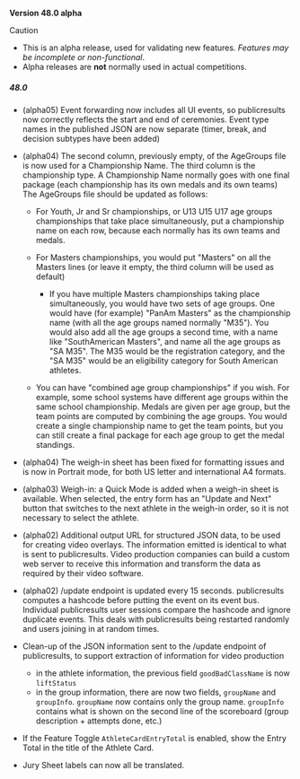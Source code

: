 **Version 48.0 alpha**

> [!CAUTION]
>
> - This is an alpha release, used for validating new features.  *Features may be incomplete or non-functional*.  
> - Alpha releases are **not** normally used in actual competitions.

##### 48.0

- (alpha05) Event forwarding now includes all UI events, so publicresults now correctly reflects the start and end of ceremonies.  Event type names in the published JSON are now separate (timer, break, and decision subtypes have been added)
  
- (alpha04) The second column, previously empty, of the AgeGroups file is now used for a Championship Name. The third column is the championship type.  A Championship Name normally goes with one final package (each championship has its own medals and its own teams)
  The AgeGroups file should be updated as follows:
  - For Youth, Jr and Sr championships, or U13 U15 U17 age groups championships that take place simultaneously, put a championship name on each row, because each normally has its own teams and medals.

  - For Masters championships, you would put "Masters" on all the Masters lines (or leave it empty, the third column will be used as default)
    - If you have multiple Masters championships taking place simultaneously, you would have two sets of age groups. One would have (for example) "PanAm Masters" as the championship name (with all the age groups named normally "M35").  You would also add all the age groups a second time, with a name like "SouthAmerican Masters", and name all the age groups as "SA M35".  The M35 would be the registration category, and the "SA M35" would be an eligibility category for South American athletes.

  - You can have "combined age group championships" if you wish.  For example, some school systems have different age groups within the same school championship. Medals are given per age group, but the team points are computed by combining the age groups.  You would create a single championship name to get the team points, but you can still create a final package for each age group to get the medal standings.

- (alpha04) The weigh-in sheet has been fixed for formatting issues and is now in Portrait mode, for both US letter and international A4 formats.
- (alpha03) Weigh-in: a Quick Mode is added when a weigh-in sheet is available.  When selected, the entry form has an "Update and Next" button that switches to the next athlete in the weigh-in order, so it is not necessary to select the athlete.

- (alpha02) Additional output URL for structured JSON data, to be used for creating video overlays. The information emitted is identical to what is sent to publicresults.  Video production companies can build a custom web server to receive this information and transform the data as required by their video software.

- (alpha02) /update endpoint is updated every 15 seconds.  publicresults computes a hashcode before putting the event on its event bus. Individual publicresults user sessions compare the hashcode and ignore duplicate events.  This deals with publicresults being restarted randomly and users joining in at random times.

- Clean-up of the JSON information sent to the /update endpoint of publicresults, to support extraction of information for video production
  - in the athlete information, the previous field `goodBadClassName` is now `liftStatus`
  - in the group information, there are now two fields, `groupName` and `groupInfo`.  `groupName` now contains only the group name. `groupInfo` contains what is shown on the second line of the scoreboard (group description + attempts done, etc.) 

- If the Feature Toggle `AthleteCardEntryTotal` is enabled, show the Entry Total in the title of the Athlete Card.
- Jury Sheet labels can now all be translated.

